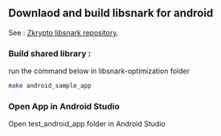 

## Downlaod and build libsnark for android
See : [Zkrypto libsnark repository](https://github.com/snp-labs/libsnark-optimization).


### Build shared library : 

run the command below in libsnark-optimization folder

```bash
make android_sample_app 
```

### Open App in Android Studio

Open test_android_app folder in Android Studio

